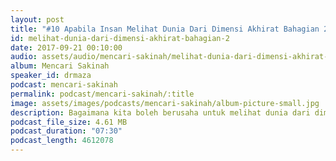 ```yaml
---
layout: post
title: "#10 Apabila Insan Melihat Dunia Dari Dimensi Akhirat Bahagian 2"
id: melihat-dunia-dari-dimensi-akhirat-bahagian-2
date: 2017-09-21 00:10:00
audio: assets/audio/mencari-sakinah/melihat-dunia-dari-dimensi-akhirat-bahagian-2.mp3
album: Mencari Sakinah
speaker_id: drmaza
podcast: mencari-sakinah
permalink: podcast/mencari-sakinah/:title
image: assets/images/podcasts/mencari-sakinah/album-picture-small.jpg
description: Bagaimana kita boleh berusaha untuk melihat dunia dari dimensi akhirat (Bahagian 2). 
podcast_file_size: 4.61 MB
podcast_duration: "07:30"
podcast_length: 4612078
--- 
```

